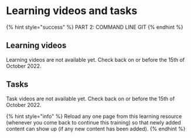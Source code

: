 # Learning videos and tasks

{% hint style="success" %}
PART 2: COMMAND LINE GIT
{% endhint %}

## Learning videos

Learning videos are not available yet. Check back on or before the 15th of October 2022.

## Tasks

Task videos are not available yet. Check back on or before the 15th of October 2022.

{% hint style="info" %}
Reload any one page from this learning resource (whenever you come back to continue this training) so that newly added content can show up (if any new content has been added).
{% endhint %}

